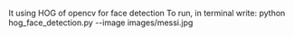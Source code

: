 It using HOG of opencv for face detection
To run, in terminal write: python hog_face_detection.py --image images/messi.jpg
